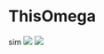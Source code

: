 # ThisOmega
sim
![](https://i.pinimg.com/474x/62/95/af/6295af9f48a782db7c48414f853aea0f.jpg
)
![](https://i.pinimg.com/564x/91/7e/f9/917ef9f7d61d7eaa62f06bd4ffbdf9e3.jpg)
